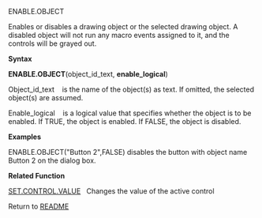 ENABLE.OBJECT

Enables or disables a drawing object or the selected drawing object. A
disabled object will not run any macro events assigned to it, and the
controls will be grayed out.

**Syntax**

**ENABLE.OBJECT**(object\_id\_text, **enable\_logical**)

Object\_id\_text    is the name of the object(s) as text. If omitted,
the selected object(s) are assumed.

Enable\_logical    is a logical value that specifies whether the object
is to be enabled. If TRUE, the object is enabled. If FALSE, the object
is disabled.

**Examples**

ENABLE.OBJECT("Button 2",FALSE) disables the button with object name
Button 2 on the dialog box.

**Related Function**

[SET.CONTROL.VALUE](SET.CONTROL.VALUE.md)   Changes the value of the active control



Return to [README](README.md)

